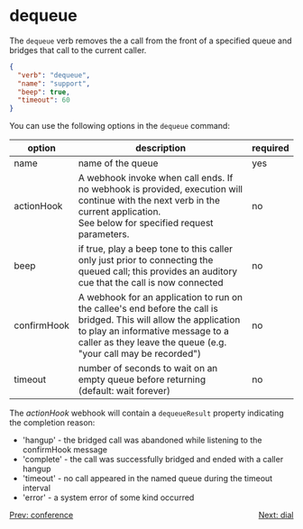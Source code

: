 # dequeue
The `dequeue` verb removes the a call from the front of a specified queue and bridges that call to the current caller.

```json
{
  "verb": "dequeue",
  "name": "support",
  "beep": true,
  "timeout": 60
}
```

You can use the following options in the `dequeue` command:

| option        | description | required  |
| ------------- |-------------| -----|
| name | name of the queue | yes |
| actionHook | A webhook invoke when call ends. If no webhook is provided, execution will continue with the next verb in the current application. <br/>See below for specified request parameters.| no |
| beep | if true, play a beep tone to this caller only just prior to connecting the queued call; this provides an auditory cue that the call is now connected | no |
| confirmHook | A webhook for an application to run on the callee's end before the call is bridged.  This will allow the application to play an informative message to a caller as they leave the queue (e.g. "your call may be recorded") | no |
| timeout | number of seconds to wait on an empty queue before returning (default: wait forever) | no |

The *actionHook* webhook will contain a `dequeueResult` property indicating the completion reason:

- 'hangup' - the bridged call was abandoned while listening to the confirmHook message
- 'complete' - the call was successfully bridged and ended with a caller hangup
- 'timeout' - no call appeared in the named queue during the timeout interval
- 'error' - a system error of some kind occurred

<p>
<a href="/docs/webhooks/conference" style="float: left;">Prev: conference</a>
<a href="/docs/webhooks/dial" style="float: right;">Next: dial</a>
</p>
